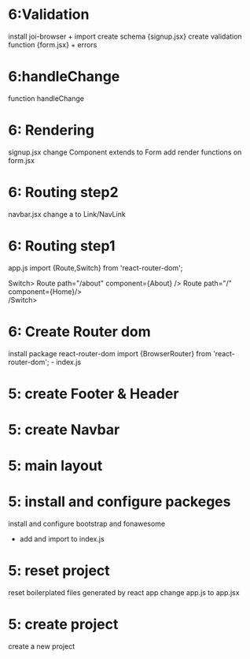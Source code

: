 
# 6:Validation
install joi-browser + import
create schema {signup.jsx}
create validation function {form.jsx} + errors

# 6:handleChange
function handleChange

# 6: Rendering
signup.jsx change Component extends to Form
add render functions on form.jsx

# 6: Routing step2 
navbar.jsx
change a to Link/NavLink


# 6: Routing step1
app.js
import {Route,Switch} from 'react-router-dom';

Switch>
          Route path="/about" component={About} />
          Route path="/" component={Home}/>    
/Switch>

# 6: Create Router dom
install package react-router-dom
import {BrowserRouter} from 'react-router-dom';     - index.js


# 5: create Footer & Header

# 5: create Navbar

# 5: main layout

# 5: install and configure packeges

install and configure bootstrap and fonawesome

- add and import to index.js

# 5: reset project

reset boilerplated files generated by react app
change app.js to app.jsx

# 5: create project

create a new project
